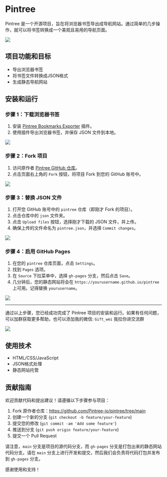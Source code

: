 # Pintree


Pintree 是一个开源项目，旨在将浏览器书签导出成导航网站。通过简单的几步操作，就可以将书签转换成一个美观且易用的导航页面。

![](https://github.com/Pintree-io/pintree/blob/main/assets/preview.png)

## 项目功能和目标

- 导出浏览器书签
- 将书签文件转换成JSON格式
- 生成静态导航网站

## 安装和运行

### 步骤 1：下载浏览器书签

1. 安装 [Pintree Bookmarks Exporter](https://chromewebstore.google.com/detail/pintree-bookmarks-exporte/mjcglnkikjidokobpfdcdmcnfdicojce) 插件。
2. 使用插件导出浏览器书签，并保存 JSON 文件到本地。

![](https://github.com/Pintree-io/pintree/blob/main/assets/guide/step1.png)

### 步骤 2：Fork 项目

1. 访问原作者 [Pintree GitHub 仓库](https://github.com/Pintree-io/pintree)。
2. 点击页面右上角的 `Fork` 按钮，将项目 Fork 到您的 GitHub 账号中。

![](https://github.com/Pintree-io/pintree/blob/main/assets/guide/step2.png)

### 步骤 3：替换 JSON 文件

1. 打开您 GitHub 账号中的 `pintree` 仓库（即刚才 Fork 的项目）。
2. 点击仓库中的 `json` 文件夹。
3. 点击 `Upload files` 按钮，选择刚才下载的 JSON 文件，并上传。
4. 确保上传的文件命名为 `pintree.json`，并选择 `Commit changes`。

![](https://github.com/Pintree-io/pintree/blob/main/assets/guide/step3.png)

### 步骤 4：启用 GitHub Pages

1. 在您的 `pintree` 仓库页面，点击 `Settings`。
2. 找到 `Pages` 选项。
3. 在 `Source` 下拉菜单中，选择 `gh-pages` 分支，然后点击 `Save`。
4. 几分钟后，您的静态网站将会在 `https://yourusername.github.io/pintree` 上可用。记得替换 `yourusername`。

![](https://github.com/Pintree-io/pintree/blob/main/assets/guide/step4.png)

---

通过以上步骤，您已经成功完成了 Pintree 项目的安装和运行。如果有任何问题，可以加群获取更多帮助，也可以添加我的微信: ```Gift_wei``` 我拉你进交流群

![](https://github.com/Pintree-io/pintree/blob/main/assets/wechat_group.png)

## 使用技术

- HTML/CSS/JavaScript
- JSON格式处理
- 静态网站托管

## 贡献指南

欢迎贡献代码和提出建议！请遵循以下步骤参与项目：

1. Fork 原作者仓库：https://github.com/Pintree-io/pintree/tree/main
2. 创建一个新的分支 (`git checkout -b feature/your-feature`)
3. 提交您的修改 (`git commit -am 'Add some feature'`)
4. 推送到分支 (`git push origin feature/your-feature`)
5. 提交一个 Pull Request

请注意，`main` 分支是项目的源代码分支，而 `gh-pages` 分支是打包出来的静态网站代码分支。请在 `main` 分支上进行开发和提交，然后我们会负责将代码打包并发布到 `gh-pages` 分支。


感谢使用和支持！